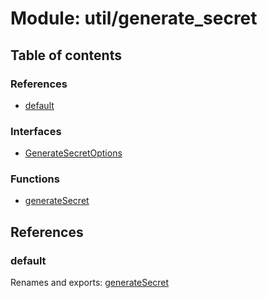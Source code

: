 # Module: util/generate\_secret

## Table of contents

### References

- [default](util_generate_secret.md#default)

### Interfaces

- [GenerateSecretOptions](../interfaces/util_generate_secret.GenerateSecretOptions.md)

### Functions

- [generateSecret](../functions/util_generate_secret.generateSecret.md)

## References

### default

Renames and exports: [generateSecret](../functions/util_generate_secret.generateSecret.md)
